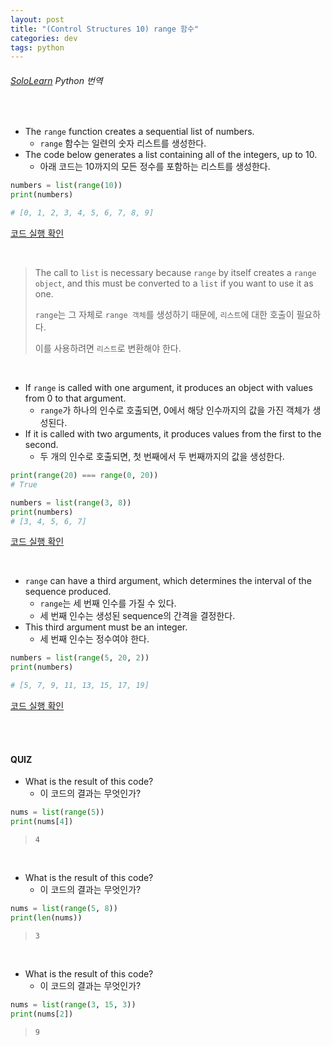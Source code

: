 ```yaml
---
layout: post
title: "(Control Structures 10) range 함수"
categories: dev
tags: python
---
```


###### [SoloLearn](https://www.sololearn.com) Python 번역

<br>

- The `range` function creates a sequential list of numbers.
  - `range` 함수는 일련의 숫자 리스트를 생성한다.
- The code below generates a list containing all of the integers, up to 10.
  - 아래 코드는 10까지의 모든 정수를 포함하는 리스트를 생성한다.

```python
numbers = list(range(10))
print(numbers)

# [0, 1, 2, 3, 4, 5, 6, 7, 8, 9]
```

[코드 실행 확인](https://code.sololearn.com/323/#py)

<br>

> The call to `list` is necessary because `range` by itself creates a `range object`, and this must be converted to a `list` if you want to use it as one.
>
> `range`는 그 자체로 `range 객체`를 생성하기 때문에,  `리스트`에 대한 호출이 필요하다.
>
> 이를 사용하려면 `리스트`로 변환해야 한다.

<br>

- If `range` is called with one argument, it produces an object with values from 0 to that argument.
  - `range`가 하나의 인수로 호출되면, 0에서 해당 인수까지의 값을 가진 객체가 생성된다.
- If it is called with two arguments, it produces values from the first to the second.
  - 두 개의 인수로 호출되면, 첫 번째에서 두 번째까지의 값을 생성한다.

```python
print(range(20) === range(0, 20))
# True

numbers = list(range(3, 8))
print(numbers)
# [3, 4, 5, 6, 7]
```

[코드 실행 확인](https://code.sololearn.com/324/#py)

<br>

- `range` can have a third argument, which determines the interval of the sequence produced.
  - `range`는 세 번째 인수를 가질 수 있다.
  - 세 번째 인수는 생성된 sequence의 간격을 결정한다.
- This third argument must be an integer.
  - 세 번째 인수는 정수여야 한다.

```python
numbers = list(range(5, 20, 2))
print(numbers)

# [5, 7, 9, 11, 13, 15, 17, 19]
```

[코드 실행 확인](https://code.sololearn.com/325/#py)

<br>

<br>

#### QUIZ

- What is the result of this code?
  - 이 코드의 결과는 무엇인가?

```python
nums = list(range(5))
print(nums[4])
```

> `4`

<br>

- What is the result of this code?
  - 이 코드의 결과는 무엇인가?

```python
nums = list(range(5, 8))
print(len(nums))
```

> `3`

<br>

- What is the result of this code?
  - 이 코드의 결과는 무엇인가?

```python
nums = list(range(3, 15, 3))
print(nums[2])
```

> `9`

<br>

<br>